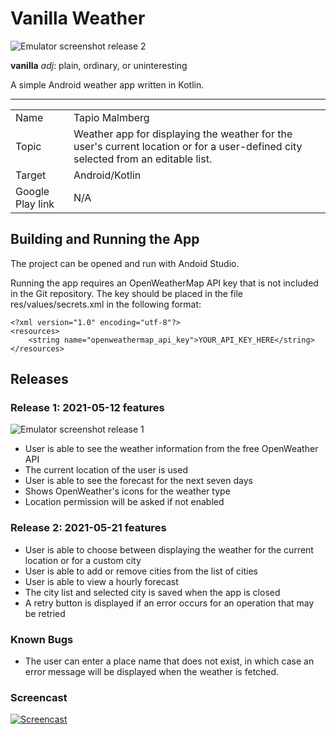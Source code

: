 # Vanilla Weather

![Emulator screenshot release 2](https://i.imgur.com/ZVNurea.png)

**vanilla** *adj*: plain, ordinary, or uninteresting

A simple Android weather app written in Kotlin.

---

|             |                      |
| ----------- | -------------------- |
| Name        | Tapio Malmberg       |
| Topic       | Weather app for displaying the weather for the user's current location or for a user-defined city selected from an editable list. |
| Target      | Android/Kotlin       |
| Google Play link | N/A    |

## Building and Running the App

The project can be opened and run with Andoid Studio.

Running the app requires an OpenWeatherMap API key that is not included in the Git repository. The key should be placed in the file res/values/secrets.xml in the following format:

```
<?xml version="1.0" encoding="utf-8"?>
<resources>
    <string name="openweathermap_api_key">YOUR_API_KEY_HERE</string>
</resources>
```

## Releases

### Release 1: 2021-05-12 features

![Emulator screenshot release 1](https://i.imgur.com/3BbUVj9.png)

- User is able to see the weather information from the free OpenWeather API
- The current location of the user is used
- User is able to see the forecast for the next seven days
- Shows OpenWeather's icons for the weather type
- Location permission will be asked if not enabled

### Release 2: 2021-05-21 features

- User is able to choose between displaying the weather for the current location or for a custom city
- User is able to add or remove cities from the list of cities
- User is able to view a hourly forecast
- The city list and selected city is saved when the app is closed
- A retry button is displayed if an error occurs for an operation that may be retried

### Known Bugs

- The user can enter a place name that does not exist, in which case an error message will be displayed when the weather is fetched.

### Screencast

[![Screencast](http://img.youtube.com/vi/n7UUfvVXCWQ/0.jpg)](http://www.youtube.com/watch?v=n7UUfvVXCWQ "Screencast")
